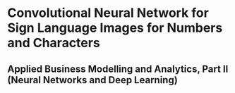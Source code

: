 # Convolutional Neural Network for Sign Language Images for Numbers and Characters
## Applied Business Modelling and Analytics, Part II (Neural Networks and Deep Learning)
